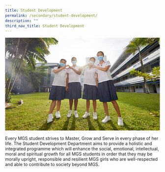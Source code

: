 ```yaml
---
title: Student Development
permalink: /secondary/student-development/
description: ""
third_nav_title: Student Development
---
```

![](/images/Others/Splash/pic-academic.jpg)

Every MGS student strives to Master, Grow and Serve in every phase of her life. The Student Development Department aims to provide a holistic and integrated programme which will enhance the social, emotional, intellectual, moral and spiritual growth for all MGS students in order that they may be morally upright, responsible and resilient MGS girls who are well-respected and able to contribute to society beyond MGS.